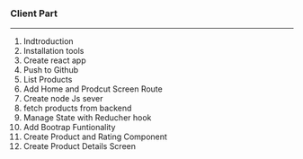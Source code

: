 ### Client Part

---

1. Indtroduction
2. Installation tools
3. Create react app
4. Push to Github
5. List Products
6. Add Home and Prodcut Screen Route
7. Create node Js sever
8. fetch products from backend
9. Manage State with Reducher hook
10. Add Bootrap Funtionality
11. Create Product and Rating Component
12. Create Product Details Screen
